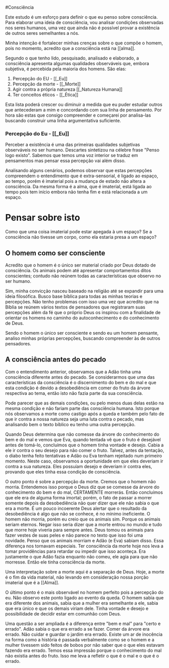#Consciência

Este estudo é um esforço para definir o que eu penso sobre consciência. Para elaborar uma ideia de consciência, vou analisar condições observadas nos seres humanos, uma vez que ainda não é possível provar a existência de outros seres semelhantes a nós. 

Minha intenção é fortalecer minhas crenças sobre o que compõe o homem, pois no momento, acredito que a consciência está na [[alma]]. 

Segundo o que tenho lido, pesquisado, analisado e elaborado, a consciência apresenta algumas qualidades observáveis que, embora subjetiva, é percebida pela maioria dos homens. São elas:
1. Percepção do EU - [[_Eu]]
2. Percepção da morte - [[_Morte]]
3. Agir contra a própria natureza [[_Natureza Humana]]
4. Ter conceitos éticos - [[_Ética]] 

Esta lista poderá crescer ou diminuir a medida que eu puder estudar outros que antecederam a mim e concordando com sua linha de pensamento. Por hora são estas que consigo compreender e começarei por analisa-las buscando construir uma linha argumentativa suficiente.

### Percepção do Eu - [[_Eu]]

Perceber a existência é uma das primeiras qualidades subjetivas observáveis no ser humano. Descartes sintetizou na célebre frase "Penso logo existo". Sabemos que temos uma voz interior se traduz em pensamentos mas pensar essa percepção vai além disso.

Analisando alguns cenários, podemos observar que estas percepções compreendem o entendimento que é extra-sensorial, é ligado ao espaço, ao tempo, porém é imaterial pois a mudança de estado não altera a consciência. Da mesma forma é a alma, que é imaterial, está ligada ao tempo pois tem início embora não tenha fim e está relacionada a um espaço.

# Pensar sobre isto
Como que uma coisa imaterial pode estar apegada à um espaço?
Se a consciência não tivesse um corpo, como ela estaria presa a um espaço?

## O homem como ser consciente

Acredito que o homem é o único ser material criado por Deus dotado de consciência. Os animais podem até apresentar comportamentos ditos conscientes; contudo não reúnem todas as características que observo no ser humano. 

Sim, minha convicção nasceu baseado na religião até se expandir para uma ideia filosófica. Busco base bíblica para todas as minhas teorias e percepções. Não tenho problemas com isso uma vez que acredito que na Bíblia se reúnem vários textos de pensadores que registraram suas percepções além da fé que o próprio Deus os inspirou com a finalidade de orientar os homens no caminho do autoconhecimento e do conhecimento de Deus.

Sendo o homem o único ser consciente e sendo eu um homem pensante, analiso minhas próprias percepções, buscando compreender às de outros pensadores. 


## A consciência antes do pecado

Com o entendimento anterior, observamos que a Adão tinha uma consciência diferente antes do pecado. Se considerarmos que uma das características da consciência é o discernimento do bem e do mal e que esta condição é devido a desobediência em comer do fruto da árvore respectiva ao tema, então isto não fazia parte da sua consciência. 

Pode parecer que as demais condições, ou pelo menos duas delas estão na mesma condição e não fariam parte das consciência humana. Isto porque nós observamos a morte como castigo após a queda e também pelo fato de que ir contra a nossa natureza seja uma luta contra o pecado, mas analisando bem o texto bíblico eu tenho uma outra percepção.

Quando Deus determina que não comesse da árvore do conhecimento do bem e do mal e vemos que Eva, quando tentada vê que o fruto é desejável antes de tomá-lo, concluímos que o homem tinha vontade e desejo. Cabia a ele ir contra o seu desejo para não comer o fruto. Talvez, antes da tentação, o diabo tenha feito tentativas e Adão ou Eva tenham rejeitado num primeiro momento.  Neste caso, observamos a oportunidade em que eles deveriam ir contra a sua natureza. Eles possuíam desejo e deveriam ir contra eles, provando que eles tinha essa condição de consciência.

O outro ponto é sobre a percepção da morte. Cremos que o homem não morria. Entendemos isso porque o Deus diz que se comesse da árvore do conhecimento do bem e do mal, CERTAMENTE morrerás. Então concluímos que ele era de alguma forma imortal; porém, o fato de passar a morrer somente depois da desobediência não quer dizer que ele não sabia o que era a morte. É um pouco incoerente Deus alertar que o resultado da desobediência é algo que não se conhece, é no mínimo ineficiente. O homem não morria, porém eu creio que os animais sim. Porque os animais seriam eternos. Negar isso seria dizer que a morte entrou no mundo e tudo que morre hoje  viveria para sempre antes. Deus tomou os animais para fazer vestes de suas peles e não parece no texto que isso foi uma novidade. Penso que os animais morriam e Adão (e Eva) sabiam disso. Essa diferença nos tornavam especiais. Ter consciência da morte hoje nos leva a tomar providências para retardar ou impedir que isso aconteça. Era justamente o que Adão fazia enquanto não comeu, ele agia para que não morresse. Então ele tinha consciência da morte. 

Uma interpretação sobre a morte aqui é a separação de Deus. Hoje, a morte é o fim da vida material, não levando em consideração nossa porção imaterial que é a [[Alma]]. 

O último ponto é o mais observável no homem perfeito pois a percepção do eu. Não observo este ponto ligado ao evento da queda. O homem sabia que era diferente dos animais, sabia que a mulher era semelhante a ele, sabia que era único e que os demais viriam dele. Tinha vontade e desejo e possibilidade de decidir estar em comunhão com Deus. 

Uma questão a ser ampliada é a diferença entre "bem e mal" para "certo e errado". Adão sabia o que era errado a se fazer. Comer da árvore era errado. Não cuidar e guardar o jardim era errado. Existe um ar de inocência na forma como a história é passada verbalmente como se o homem e a mulher tivessem sido feitos de bobos por não saber que o que eles estavam fazendo era errado. Temos essa impressão porque o conhecimento do mal não existia antes do fruto. Isso me leva a refletir o que é o mal e o que é o errado.